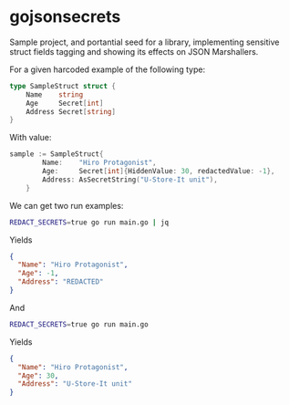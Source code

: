 # gojsonsecrets

Sample project, and portantial seed for a library, implementing sensitive struct fields tagging and showing its effects on JSON Marshallers.

For a given harcoded example of the following type:

```go
type SampleStruct struct {
	Name    string
	Age     Secret[int]
	Address Secret[string]
}
```

With value:

```go
sample := SampleStruct{
		Name:    "Hiro Protagonist",
		Age:     Secret[int]{HiddenValue: 30, redactedValue: -1},
		Address: AsSecretString("U-Store-It unit"),
	}
```

We can get two run examples:

```bash
REDACT_SECRETS=true go run main.go | jq 
```

Yields

```json
{
  "Name": "Hiro Protagonist",
  "Age": -1,
  "Address": "REDACTED"
}
```

And

```bash
REDACT_SECRETS=true go run main.go
```

Yields

```json
{
  "Name": "Hiro Protagonist",
  "Age": 30,
  "Address": "U-Store-It unit"
}
```
